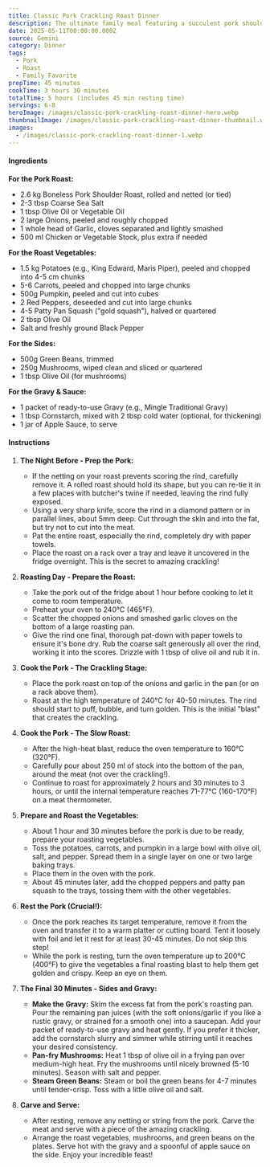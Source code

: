 ```yaml
---
title: Classic Pork Crackling Roast Dinner
description: The ultimate family meal featuring a succulent pork shoulder with perfect crispy crackling, surrounded by a medley of roasted vegetables, pan-fried mushrooms, and a rich, flavourful gravy. A true Sunday favourite.
date: 2025-05-11T00:00:00.000Z
source: Gemini
category: Dinner
tags:
  - Pork
  - Roast
  - Family Favorite
prepTime: 45 minutes
cookTime: 3 hours 30 minutes
totalTime: 5 hours (includes 45 min resting time)
servings: 6-8
heroImage: /images/classic-pork-crackling-roast-dinner-hero.webp
thumbnailImage: /images/classic-pork-crackling-roast-dinner-thumbnail.webp
images:
  - /images/classic-pork-crackling-roast-dinner-1.webp
---
```


#### **Ingredients**

**For the Pork Roast:**

* 2.6 kg Boneless Pork Shoulder Roast, rolled and netted (or tied)
* 2-3 tbsp Coarse Sea Salt
* 1 tbsp Olive Oil or Vegetable Oil
* 2 large Onions, peeled and roughly chopped
* 1 whole head of Garlic, cloves separated and lightly smashed
* 500 ml Chicken or Vegetable Stock, plus extra if needed

**For the Roast Vegetables:**

* 1.5 kg Potatoes (e.g., King Edward, Maris Piper), peeled and chopped into 4-5 cm chunks
* 5-6 Carrots, peeled and chopped into large chunks
* 500g Pumpkin, peeled and cut into cubes
* 2 Red Peppers, deseeded and cut into large chunks
* 4-5 Patty Pan Squash ("gold squash"), halved or quartered
* 2 tbsp Olive Oil
* Salt and freshly ground Black Pepper

**For the Sides:**

* 500g Green Beans, trimmed
* 250g Mushrooms, wiped clean and sliced or quartered
* 1 tbsp Olive Oil (for mushrooms)

**For the Gravy & Sauce:**

* 1 packet of ready-to-use Gravy (e.g., Mingle Traditional Gravy)
* 1 tbsp Cornstarch, mixed with 2 tbsp cold water (optional, for thickening)
* 1 jar of Apple Sauce, to serve

#### **Instructions**

1. **The Night Before - Prep the Pork:**
   * If the netting on your roast prevents scoring the rind, carefully remove it. A rolled roast should hold its shape, but you can re-tie it in a few places with butcher's twine if needed, leaving the rind fully exposed.
   * Using a very sharp knife, score the rind in a diamond pattern or in parallel lines, about 5mm deep. Cut through the skin and into the fat, but try not to cut into the meat.
   * Pat the entire roast, especially the rind, completely dry with paper towels.
   * Place the roast on a rack over a tray and leave it uncovered in the fridge overnight. This is the secret to amazing crackling!

2. **Roasting Day - Prepare the Roast:**
   * Take the pork out of the fridge about 1 hour before cooking to let it come to room temperature.
   * Preheat your oven to 240°C (465°F).
   * Scatter the chopped onions and smashed garlic cloves on the bottom of a large roasting pan.
   * Give the rind one final, thorough pat-down with paper towels to ensure it's bone dry. Rub the coarse salt generously all over the rind, working it into the scores. Drizzle with 1 tbsp of olive oil and rub it in.

3. **Cook the Pork - The Crackling Stage:**
   * Place the pork roast on top of the onions and garlic in the pan (or on a rack above them).
   * Roast at the high temperature of 240°C for 40-50 minutes. The rind should start to puff, bubble, and turn golden. This is the initial "blast" that creates the crackling.

4. **Cook the Pork - The Slow Roast:**
   * After the high-heat blast, reduce the oven temperature to 160°C (320°F).
   * Carefully pour about 250 ml of stock into the bottom of the pan, around the meat (not over the crackling!).
   * Continue to roast for approximately 2 hours and 30 minutes to 3 hours, or until the internal temperature reaches 71-77°C (160-170°F) on a meat thermometer.

5. **Prepare and Roast the Vegetables:**
   * About 1 hour and 30 minutes before the pork is due to be ready, prepare your roasting vegetables.
   * Toss the potatoes, carrots, and pumpkin in a large bowl with olive oil, salt, and pepper. Spread them in a single layer on one or two large baking trays.
   * Place them in the oven with the pork.
   * About 45 minutes later, add the chopped peppers and patty pan squash to the trays, tossing them with the other vegetables.

6. **Rest the Pork (Crucial!):**
   * Once the pork reaches its target temperature, remove it from the oven and transfer it to a warm platter or cutting board. Tent it loosely with foil and let it rest for at least 30-45 minutes. Do not skip this step!
   * While the pork is resting, turn the oven temperature up to 200°C (400°F) to give the vegetables a final roasting blast to help them get golden and crispy. Keep an eye on them.

7. **The Final 30 Minutes - Sides and Gravy:**
   * **Make the Gravy:** Skim the excess fat from the pork's roasting pan. Pour the remaining pan juices (with the soft onions/garlic if you like a rustic gravy, or strained for a smooth one) into a saucepan. Add your packet of ready-to-use gravy and heat gently. If you prefer it thicker, add the cornstarch slurry and simmer while stirring until it reaches your desired consistency.
   * **Pan-fry Mushrooms:** Heat 1 tbsp of olive oil in a frying pan over medium-high heat. Fry the mushrooms until nicely browned (5-10 minutes). Season with salt and pepper.
   * **Steam Green Beans:** Steam or boil the green beans for 4-7 minutes until tender-crisp. Toss with a little olive oil and salt.

8. **Carve and Serve:**
   * After resting, remove any netting or string from the pork. Carve the meat and serve with a piece of the amazing crackling.
   * Arrange the roast vegetables, mushrooms, and green beans on the plates. Serve hot with the gravy and a spoonful of apple sauce on the side. Enjoy your incredible feast!